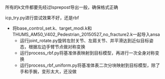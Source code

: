 所有的k文件都要先经过lsprepost导出一般，确保格式正确

icp_try.py进行尝试效果不好，还是rbf



- 将base_control_set.k、target_modi.k和THUMS_AM50_V402_Pedestrian_20150527_no_fracture2.k一起导入ansa
  - 运行joint_rotate.py旋转左肘关节、左肩关节、并平滑达到近似目标姿态，根据左边手臂节点做对称变换
  - 运行process_rbf.py将基准体表映射到目标模型，再进行一次全身对称变换
  - 运行process_rbf_uniform.py将基准体表二次分块映射到目标模型，除了手和手腕，变形太大，还没做